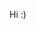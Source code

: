 
Hi :)

<!-- - 👋 Hi, I’m @Gogo64pro
- 👀 I’m interested in JavaScript,C++,Discord.js
- 💔 I'm not interested in Python at all
- 🌱 I’m currently learning JavaScript
- 💞️ I’m looking to collaborate on Discord.js
- 📫 How to reach me - Discord Gogo#5294
 -->
<!---
Gogo64pro/Gogo64pro is a ✨ special ✨ repository because its `README.md` (this file) appears on your GitHub profile.
You can click the Preview link to take a look at your changes.
--->
